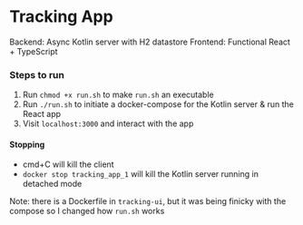 # Tracking App

Backend: Async Kotlin server with H2 datastore
Frontend: Functional React + TypeScript

### Steps to run
1. Run `chmod +x run.sh` to make `run.sh` an executable
2. Run `./run.sh` to initiate a docker-compose for the Kotlin server &
   run the React app
3. Visit `localhost:3000` and interact with the app

#### Stopping
* cmd+C will kill the client
* `docker stop tracking_app_1` will kill the Kotlin server running in detached mode

Note: there is a Dockerfile in `tracking-ui`, but it was being finicky
with the compose so I changed how `run.sh` works